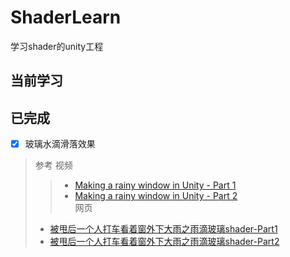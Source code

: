# ShaderLearn
学习shader的unity工程


## 当前学习



## 已完成

- [x] 玻璃水滴滑落效果  
> 参考
视频
>> + [Making a rainy window in Unity - Part 1](https://www.youtube.com/watch?v=EBrAdahFtuo&list=TLPQMjgwMzIwMjE_ZRgrGwQCaw&index=2)     
>> + [Making a rainy window in Unity - Part 2](https://www.youtube.com/watch?v=0flY11lVCwY&list=TLPQMjgwMzIwMjE_ZRgrGwQCaw&index=1)  
网页
> + [被甩后一个人打车看着窗外下大雨之雨滴玻璃shader-Part1](https://zhuanlan.zhihu.com/p/60884288)
> + [被甩后一个人打车看着窗外下大雨之雨滴玻璃shader-Part2](https://zhuanlan.zhihu.com/p/62393096)
